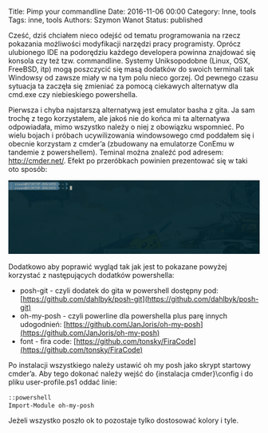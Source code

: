 Title: Pimp your commandline
Date: 2016-11-06 00:00
Category: Inne, tools
Tags: inne, tools
Authors: Szymon Wanot
Status: published

Cześć, dziś chciałem nieco odejść od tematu programowania na rzecz pokazania możliwości modyfikacji narzędzi pracy programisty. Oprócz ulubionego IDE na podorędziu każdego developera powinna znajdować się konsola czy też tzw. commandline. Systemy Uniksopodobne (Linux, OSX, FreeBSD, itp) mogą poszczycić się masą dodatków do swoich terminali tak Windowsy od zawsze miały w na tym polu nieco gorzej. Od pewnego czasu sytuacja ta zaczęła się zmieniać za pomocą ciekawych alternatyw dla cmd.exe czy niebieskiego powershella. 


Pierwsza i chyba najstarszą alternatywą jest emulator basha z gita. Ja sam trochę z tego korzystałem, ale jakoś nie do końca mi ta alternatywa odpowiadała, mimo wszystko należy o niej z obowiązku wspomnieć. Po wielu bojach i próbach ucywilizowania windowsowego cmd poddałem się i obecnie korzystam z cmder’a (zbudowany na emulatorze ConEmu w tandemie z powershellem). Teminal można znaleźć pod adresem: http://cmder.net/.
Efekt po przeróbkach powinien prezentować się w taki oto sposób:

![Alt posh](/images/posh.gif)

Dodatkowo aby poprawić wygląd tak jak jest to pokazane powyżej korzystać z następujących dodatków powershella: 

- posh-git - czyli dodatek do gita w powershell dostępny pod: [https://github.com/dahlbyk/posh-git](https://github.com/dahlbyk/posh-git)
- oh-my-posh - czyli powerline dla powershella plus parę innych udogodnień: [https://github.com/JanJoris/oh-my-posh](https://github.com/JanJoris/oh-my-posh)
- font - fira code: [https://github.com/tonsky/FiraCode](https://github.com/tonsky/FiraCode)


Po instalacji wszystkiego należy ustawić oh my posh jako skrypt startowy cmder’a. Aby tego dokonać należy wejść do {instalacja cmder}\config i do pliku user-profile.ps1 oddać linie:

    ::powershell
    Import-Module oh-my-posh


Jeżeli wszystko poszło ok to pozostaje tylko dostosować kolory i tyle.
